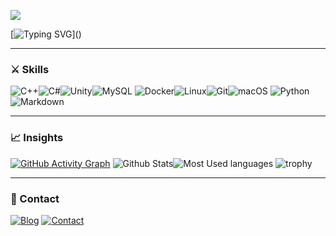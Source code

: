 ![](https://capsule-render.vercel.app/api?type=waving&color=gradient&height=200&text=😄Hi+I'm+JaeU!👋&fontSize=60)

[![Typing SVG](https://readme-typing-svg.demolab.com?font=Fira+Code&weight=600&size=25&pause=1000&color=F7DF1E&width=430&lines=Game+Developer;Game+Server+developer!;Learning+New+Things!)]()

---

### ⚔️ Skills

![C++](https://img.shields.io/badge/C%2B%2B-00599C?style=for-the-badge&logo=c%2B%2B&logoColor=white)![C#](https://img.shields.io/badge/C%23-512BD4?style=for-the-badge&logo=.net&logoColor=white)![Unity](https://img.shields.io/badge/Unity-FFFFFF?style=for-the-badge&logo=unity&logoColor=black)![MySQL](https://img.shields.io/badge/MySQL-4479A1?style=for-the-badge&logo=mysql&logoColor=white)
![Docker](https://img.shields.io/badge/Docker-2496ED?style=for-the-badge&logo=docker&logoColor=white)![Linux](https://img.shields.io/badge/Linux-FCC624?style=for-the-badge&logo=linux&logoColor=black)![Git](https://img.shields.io/badge/Git-F05032?style=for-the-badge&logo=git&logoColor=white)![macOS](https://img.shields.io/badge/macOS-000000?style=for-the-badge&logo=apple&logoColor=white)
![Python](https://img.shields.io/badge/Python-3776AB?style=for-the-badge&logo=Python&logoColor=white)![Markdown](https://img.shields.io/badge/Markdown-000000?style=for-the-badge&logo=Markdown&logoColor=white)

---

### 📈 Insights

[![GitHub Activity Graph](https://github-readme-activity-graph.vercel.app/graph?username=thejae-u&theme=dracula)](https://github.com/ashutosh007-exe/github-readme-activity-graph)
![Github Stats](https://github-readme-stats.vercel.app/api?username=thejae-u&show_icons=true&theme=dracula)![Most Used languages](https://github-readme-stats.vercel.app/api/top-langs/?username=thejae-u&layout=compact&theme=dracula)
![trophy](https://github-profile-trophy.vercel.app/?username=thejae-u&theme=dracula)

---

### 🤝 Contact

[![Blog](http://img.shields.io/badge/-Jaeu's%20blog-black?style=flat-square&logo=github&link=https://blog.thejaeua.com/)](https://blog.thejaeu.com/) [![Contact](https://img.shields.io/badge/Gmail-d14836?style=flat-square&logo=Gmail&logoColor=white&link=mailto:contact@thejaeu.com)](mailto:contact@thejaeu.com)
